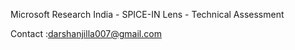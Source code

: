 Microsoft Research India - SPICE-IN Lens - Technical Assessment

Contact :darshanjilla007@gmail.com
